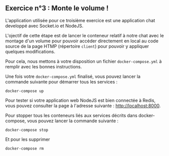 ## Exercice n°3 : Monte le volume !

L'application utilisée pour ce troisième exercice est une application chat developpé avec Socket.io et NodeJS.

L'ojectif de cette étape est de lancer le conteneur relatif à notre chat avec le montage d'un volume pour pouvoir accéder directement en local au code source de la page HTMP (répertoire `client`) pour pouvoir y appliquer quelques modifications.

Pour cela, nous mettons à votre disposition un fichier `docker-compose.yml` à remplir avec les bonnes instructions.

Une fois votre `docker-compose.yml` finalisé, vous pouvez lancer la commande suivante pour démarrer tous les services :
```
docker-compose up
```

Pour tester si votre application web NodeJS est bien connectée à Redis, vous pouvez consulter la page à l'adresse suivante : [http://localhost:8000](http://localhost:8000).

Pour stopper tous les conteneurs liés aux services décrits dans docker-compose, vous pouvez lancer la commande suivante :
```
docker-compose stop
```
Et pour les supprimer
```
docker-compose rm
```
